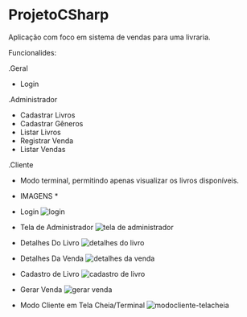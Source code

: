 # ProjetoCSharp

Aplicação com foco em sistema de vendas para uma livraria.

Funcionalides:

.Geral
- Login

.Administrador
- Cadastrar Livros
- Cadastrar Gêneros
- Listar Livros
- Registrar Venda
- Listar Vendas

.Cliente
- Modo terminal, permitindo apenas visualizar os livros disponíveis.



* IMAGENS *

- Login
![login](https://user-images.githubusercontent.com/36937229/43541225-3b41e410-95a0-11e8-9928-39a10fe93648.PNG)

- Tela de Administrador
![tela de administrador](https://user-images.githubusercontent.com/36937229/43541423-cdb58766-95a0-11e8-8d57-2f0ad917d0b0.PNG)

- Detalhes Do Livro
![detalhes do livro](https://user-images.githubusercontent.com/36937229/43541696-67b87a4e-95a1-11e8-82ab-e26e571d6764.PNG)

- Detalhes Da Venda
![detalhes da venda](https://user-images.githubusercontent.com/36937229/43541698-67fe8192-95a1-11e8-8f6a-6792f2639973.PNG)

- Cadastro de Livro
![cadastro de livro](https://user-images.githubusercontent.com/36937229/43541817-b6d11f64-95a1-11e8-94ea-3db84fd2429a.PNG)

- Gerar Venda
![gerar venda](https://user-images.githubusercontent.com/36937229/43541819-b6fe45f2-95a1-11e8-8300-ca8e264e6679.PNG)

- Modo Cliente em Tela Cheia/Terminal 
![modocliente-telacheia](https://user-images.githubusercontent.com/36937229/43541697-67de03d6-95a1-11e8-8fd4-509d0f36609f.png)



